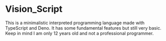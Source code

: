 # Vision_Script
This is a minimalistic interpreted programming language made with TypeScript and Deno. It has some fundamental features but still very basic. Keep in mind I am only 12 years old and not a professional programmer. 
